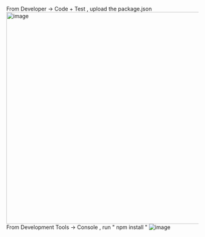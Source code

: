 From Developer -> Code + Test , upload the package.json
<img width="555" alt="image" src="https://github.com/debjena9/translate_azure_function/assets/124640063/81358a33-d2a7-4563-ab65-59ae41b5c11c">
From Development Tools -> Console , run " npm install "
![image](https://github.com/debjena9/translate_azure_function/assets/124640063/566fbb0a-fce1-4aaf-bbaf-771122be7e3c)

